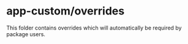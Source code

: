 # app-custom/overrides

This folder contains overrides which will automatically be required by package users.
